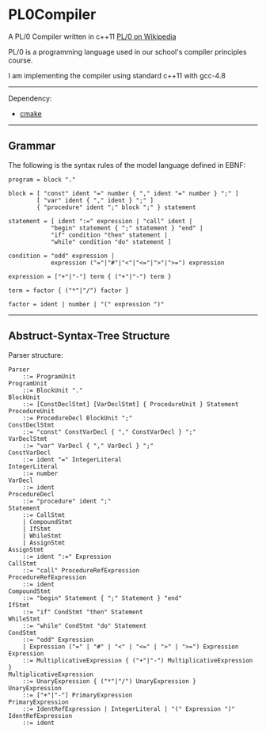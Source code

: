 PL0Compiler
===========

A PL/0 Compiler written in c++11 [PL/0 on Wikipedia](http://en.wikipedia.org/wiki/PL/0)

PL/0 is a programming language used in our school's compiler principles course.

I am implementing the compiler using standard c++11 with gcc-4.8

----
Dependency:

* [cmake](http://www.cmake.org/)

----

## Grammar

The following is the syntax rules of the model language defined in EBNF:

	program = block "."

	block = [ "const" ident "=" number { "," ident "=" number } ";" ]
			[ "var" ident { "," ident } ";" ]
			{ "procedure" ident ";" block ";" } statement

	statement = [ ident ":=" expression | "call" ident |
				"begin" statement { ";" statement } "end" |
				"if" condition "then" statement |
				"while" condition "do" statement ]

	condition = "odd" expression |
				expression ("="|"#"|"<"|"<="|">"|">=") expression

	expression = ["+"|"-"] term { ("+"|"-") term }

	term = factor { ("*"|"/") factor }

	factor = ident | number | "(" expression ")"

----

## Abstruct-Syntax-Tree Structure

Parser structure:

	Parser
		::= ProgramUnit
	ProgramUnit
		::= BlockUnit "."
	BlockUnit
		::= [ConstDeclStmt] [VarDeclStmt] { ProcedureUnit } Statement
	ProcedureUnit
		::= ProcedureDecl BlockUnit ";"
	ConstDeclStmt
		::= "const" ConstVarDecl { "," ConstVarDecl } ";"
	VarDeclStmt
		::= "var" VarDecl { "," VarDecl } ";"
	ConstVarDecl
		::= ident "=" IntegerLiteral
	IntegerLiteral
		::= number
	VarDecl
		::= ident
	ProcedureDecl
		::= "procedure" ident ";"
	Statement
		::= CallStmt
		| CompoundStmt
		| IfStmt
		| WhileStmt
		| AssignStmt
	AssignStmt
		::= ident ":=" Expression
	CallStmt
		::=	"call" ProcedureRefExpression
	ProcedureRefExpression
		::= ident
	CompoundStmt
		::= "begin" Statement { ";" Statement } "end"
	IfStmt
		::= "if" CondStmt "then" Statement
	WhileStmt
		::= "while" CondStmt "do" Statement
	CondStmt
		::= "odd" Expression
		| Expression ("=" | "#" | "<" | "<=" | ">" | ">=") Expression
	Expression
		::= MultiplicativeExpression { ("+"|"-") MultiplicativeExpression }
	MultiplicativeExpression
		::= UnaryExpression { ("*"|"/") UnaryExpression }
	UnaryExpression
		::= ["+"|"-"] PrimaryExpression
	PrimaryExpression
		::= IdentRefExpression | IntegerLiteral | "(" Expression ")"
	IdentRefExpression
		::= ident

